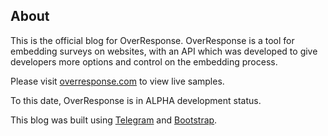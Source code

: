## About 

This is the official blog for OverResponse. OverResponse is a tool for embedding surveys on websites, with an API which was developed to give developers more options and control on the embedding process.

Please visit [overresponse.com](https://overresponse.com) to view live samples.

To this date, OverResponse is in <span class="badge">ALPHA</span> development status.

This blog was built using [Telegram](https://telegr.am/) and [Bootstrap](http://getbootstrap.com/).

[title: About]: /
[order: 20]: /
